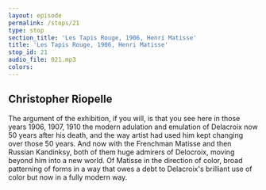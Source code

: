 ```yaml
---
layout: episode
permalink: /stops/21
type: stop
section_title: 'Les Tapis Rouge, 1906, Henri Matisse'
title: 'Les Tapis Rouge, 1906, Henri Matisse'
stop_id: 21
audio_file: 021.mp3
colors:
---
```


## Christopher Riopelle

The argument of the exhibition, if you will, is that you see here in those years 1906, 1907, 1910 the modern adulation and emulation of Delacroix now 50 years after his death, and the way artist had used him kept changing over those 50 years.  And now with the Frenchman Matisse and then Russian Kandinksy, both of them huge admirers of Delocroix, moving beyond him into a new world. Of Matisse in the direction of color, broad patterning of forms in a way that owes a debt to Delacroix's brilliant use of color but now in a fully modern way.
